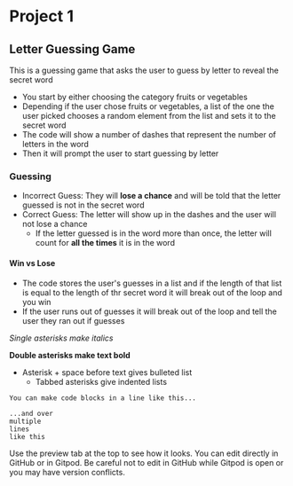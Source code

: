 # Project 1

## Letter Guessing Game
This is a guessing game that asks the user to guess by letter to reveal the secret word
* You start by either choosing the category fruits or vegetables
* Depending if the user chose fruits or vegetables, a list of the one the user picked chooses a random element from the list and sets it to the secret word
* The code will show a number of dashes that represent the number of letters in the word
* Then it will prompt the user to start guessing by letter

### Guessing
* Incorrect Guess: They will **lose a chance** and will be told that the letter guessed is not in the secret word
* Correct Guess: The letter will show up in the dashes and the user will not lose a chance
    * If the letter guessed is in the word more than once, the letter will count for **all the times** it is in the word

#### Win vs Lose
* The code stores the user's guesses in a list and if the length of that list is equal to the length of thr secret word it will break out of the loop and you win
* If the user runs out of guesses it will break out of the loop and tell the user they ran out if guesses

*Single asterisks make italics*

**Double asterisks make text bold**

* Asterisk + space before text gives bulleted list
  * Tabbed asterisks give indented lists

`You can make code blocks in a line like this...`

```
...and over 
multiple
lines
like this
```

Use the preview tab at the top to see how it looks. You can edit directly in GitHub or in Gitpod. Be careful not to edit in GitHub while Gitpod is open or you may have version conflicts.

